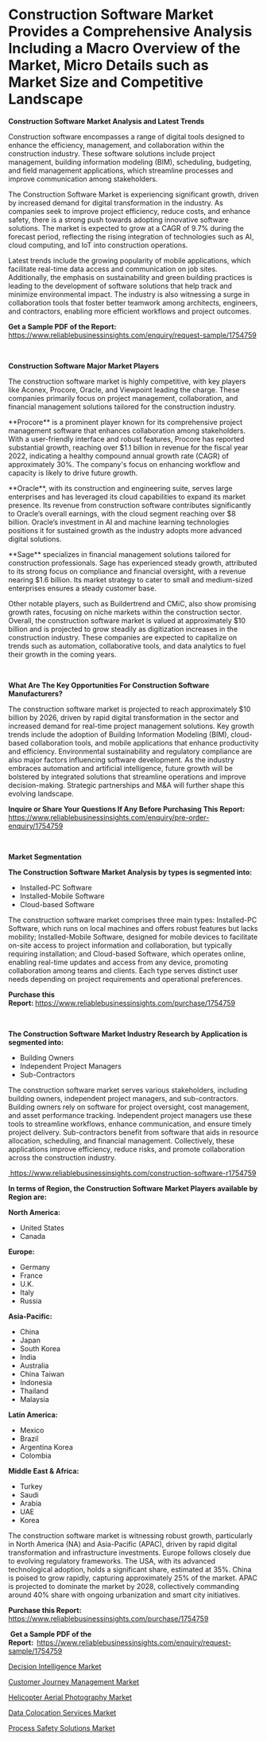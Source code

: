 <p><h1>Construction Software Market Provides a Comprehensive Analysis Including a Macro Overview of the Market, Micro Details such as Market Size and Competitive Landscape</h1></p><p><strong>Construction Software Market Analysis and Latest Trends</strong></p>
<p><p>Construction software encompasses a range of digital tools designed to enhance the efficiency, management, and collaboration within the construction industry. These software solutions include project management, building information modeling (BIM), scheduling, budgeting, and field management applications, which streamline processes and improve communication among stakeholders.</p><p>The Construction Software Market is experiencing significant growth, driven by increased demand for digital transformation in the industry. As companies seek to improve project efficiency, reduce costs, and enhance safety, there is a strong push towards adopting innovative software solutions. The market is expected to grow at a CAGR of 9.7% during the forecast period, reflecting the rising integration of technologies such as AI, cloud computing, and IoT into construction operations.</p><p>Latest trends include the growing popularity of mobile applications, which facilitate real-time data access and communication on job sites. Additionally, the emphasis on sustainability and green building practices is leading to the development of software solutions that help track and minimize environmental impact. The industry is also witnessing a surge in collaboration tools that foster better teamwork among architects, engineers, and contractors, enabling more efficient workflows and project outcomes.</p></p>
<p><strong>Get a Sample PDF of the Report:&nbsp;</strong> <a href="https://www.reliablebusinessinsights.com/enquiry/request-sample/1754759?utm_campaign=97&utm_medium=2&utm_source=Github&utm_content=ia&utm_term=10032025&utm_id=construction-software">https://www.reliablebusinessinsights.com/enquiry/request-sample/1754759</a></p>
<p>&nbsp;</p>
<p><strong>Construction Software Major Market Players</strong></p>
<p><p>The construction software market is highly competitive, with key players like Aconex, Procore, Oracle, and Viewpoint leading the charge. These companies primarily focus on project management, collaboration, and financial management solutions tailored for the construction industry.</p><p>**Procore** is a prominent player known for its comprehensive project management software that enhances collaboration among stakeholders. With a user-friendly interface and robust features, Procore has reported substantial growth, reaching over $1.1 billion in revenue for the fiscal year 2022, indicating a healthy compound annual growth rate (CAGR) of approximately 30%. The company's focus on enhancing workflow and capacity is likely to drive future growth.</p><p>**Oracle**, with its construction and engineering suite, serves large enterprises and has leveraged its cloud capabilities to expand its market presence. Its revenue from construction software contributes significantly to Oracle’s overall earnings, with the cloud segment reaching over $8 billion. Oracle’s investment in AI and machine learning technologies positions it for sustained growth as the industry adopts more advanced digital solutions.</p><p>**Sage** specializes in financial management solutions tailored for construction professionals. Sage has experienced steady growth, attributed to its strong focus on compliance and financial oversight, with a revenue nearing $1.6 billion. Its market strategy to cater to small and medium-sized enterprises ensures a steady customer base.</p><p>Other notable players, such as Buildertrend and CMiC, also show promising growth rates, focusing on niche markets within the construction sector. Overall, the construction software market is valued at approximately $10 billion and is projected to grow steadily as digitization increases in the construction industry. These companies are expected to capitalize on trends such as automation, collaborative tools, and data analytics to fuel their growth in the coming years.</p></p>
<p>&nbsp;</p>
<p><strong>What Are The Key Opportunities For Construction Software Manufacturers?</strong></p>
<p><p>The construction software market is projected to reach approximately $10 billion by 2026, driven by rapid digital transformation in the sector and increased demand for real-time project management solutions. Key growth trends include the adoption of Building Information Modeling (BIM), cloud-based collaboration tools, and mobile applications that enhance productivity and efficiency. Environmental sustainability and regulatory compliance are also major factors influencing software development. As the industry embraces automation and artificial intelligence, future growth will be bolstered by integrated solutions that streamline operations and improve decision-making. Strategic partnerships and M&A will further shape this evolving landscape.</p></p>
<p><strong>Inquire or Share Your Questions If Any Before Purchasing This Report:</strong> <a href="https://www.reliablebusinessinsights.com/enquiry/pre-order-enquiry/1754759?utm_campaign=97&utm_medium=2&utm_source=Github&utm_content=ia&utm_term=10032025&utm_id=construction-software">https://www.reliablebusinessinsights.com/enquiry/pre-order-enquiry/1754759</a></p>
<p>&nbsp;</p>
<p><strong>Market Segmentation</strong></p>
<p><strong>The Construction Software Market Analysis by types is segmented into:</strong></p>
<p><ul><li>Installed-PC Software</li><li>Installed-Mobile Software</li><li>Cloud-based Software</li></ul></p>
<p><p>The construction software market comprises three main types: Installed-PC Software, which runs on local machines and offers robust features but lacks mobility; Installed-Mobile Software, designed for mobile devices to facilitate on-site access to project information and collaboration, but typically requiring installation; and Cloud-based Software, which operates online, enabling real-time updates and access from any device, promoting collaboration among teams and clients. Each type serves distinct user needs depending on project requirements and operational preferences.</p></p>
<p><strong>Purchase this Report:&nbsp;</strong><a href="https://www.reliablebusinessinsights.com/purchase/1754759?utm_campaign=97&utm_medium=2&utm_source=Github&utm_content=ia&utm_term=10032025&utm_id=construction-software">https://www.reliablebusinessinsights.com/purchase/1754759</a></p>
<p>&nbsp;</p>
<p><strong>The Construction Software Market Industry Research by Application is segmented into:</strong></p>
<p><ul><li>Building Owners</li><li>Independent Project Managers</li><li>Sub-Contractors</li></ul></p>
<p><p>The construction software market serves various stakeholders, including building owners, independent project managers, and sub-contractors. Building owners rely on software for project oversight, cost management, and asset performance tracking. Independent project managers use these tools to streamline workflows, enhance communication, and ensure timely project delivery. Sub-contractors benefit from software that aids in resource allocation, scheduling, and financial management. Collectively, these applications improve efficiency, reduce risks, and promote collaboration across the construction industry.</p></p>
<p><a href="https://www.reliablebusinessinsights.com/construction-software-r1754759?utm_campaign=97&utm_medium=2&utm_source=Github&utm_content=ia&utm_term=10032025&utm_id=construction-software">&nbsp;https://www.reliablebusinessinsights.com/construction-software-r1754759</a></p>
<p><strong>In terms of Region, the Construction Software Market Players available by Region are:</strong></p>
<p>
    <p> <strong> North America: </strong>
        <ul>
            <li>United States</li>
            <li>Canada</li>
        </ul>
        </p> 
    <p> <strong> Europe: </strong>
        <ul>
            <li>Germany</li>
            <li>France</li>
            <li>U.K.</li>
            <li>Italy</li>
            <li>Russia</li>
        </ul>
        </p> 
    <p> <strong> Asia-Pacific: </strong>
        <ul>
            <li>China</li>
            <li>Japan</li>
            <li>South Korea</li>
            <li>India</li>
            <li>Australia</li>
            <li>China Taiwan</li>
            <li>Indonesia</li>
            <li>Thailand</li>
            <li>Malaysia</li>
        </ul>
        </p> 
    <p> <strong> Latin America: </strong>
        <ul>
            <li>Mexico</li>
            <li>Brazil</li>
            <li>Argentina Korea</li>
            <li>Colombia</li>
        </ul>
        </p> 
    <p> <strong> Middle East & Africa: </strong>
        <ul>
            <li>Turkey</li>
            <li>Saudi</li>
            <li>Arabia</li>
            <li>UAE</li>
            <li>Korea</li>
        </ul>
    </p>
    </p>
<p><p>The construction software market is witnessing robust growth, particularly in North America (NA) and Asia-Pacific (APAC), driven by rapid digital transformation and infrastructure investments. Europe follows closely due to evolving regulatory frameworks. The USA, with its advanced technological adoption, holds a significant share, estimated at 35%. China is poised to grow rapidly, capturing approximately 25% of the market. APAC is projected to dominate the market by 2028, collectively commanding around 40% share with ongoing urbanization and smart city initiatives.</p></p>
<p><strong>Purchase this Report: </strong><a href="https://www.reliablebusinessinsights.com/purchase/1754759?utm_campaign=97&utm_medium=2&utm_source=Github&utm_content=ia&utm_term=10032025&utm_id=construction-software">https://www.reliablebusinessinsights.com/purchase/1754759</a></p>
<p>&nbsp;<strong>Get a Sample PDF of the Report:&nbsp;&nbsp;</strong><a href="https://www.reliablebusinessinsights.com/enquiry/request-sample/1754759?utm_campaign=97&utm_medium=2&utm_source=Github&utm_content=ia&utm_term=10032025&utm_id=construction-software">https://www.reliablebusinessinsights.com/enquiry/request-sample/1754759</a></p>
<p><strong></strong></p>
<p><p><a href="https://github.com/taffouasaoka/Market-Research-Report-List-1/blob/main/decision-intelligence-market.md?utm_campaign=97&utm_medium=2&utm_source=Github&utm_content=ia&utm_term=10032025&utm_id=construction-software">Decision Intelligence Market</a></p><p><a href="https://github.com/botocniveda/Market-Research-Report-List-1/blob/main/customer-journey-management-market.md?utm_campaign=97&utm_medium=2&utm_source=Github&utm_content=ia&utm_term=10032025&utm_id=construction-software">Customer Journey Management Market</a></p><p><a href="https://github.com/obajimlaweh59/Market-Research-Report-List-1/blob/main/helicopter-aerial-photography-market.md?utm_campaign=97&utm_medium=2&utm_source=Github&utm_content=ia&utm_term=10032025&utm_id=construction-software">Helicopter Aerial Photography Market</a></p><p><a href="https://github.com/kuciakkukalo/Market-Research-Report-List-1/blob/main/data-colocation-services-market.md?utm_campaign=97&utm_medium=2&utm_source=Github&utm_content=ia&utm_term=10032025&utm_id=construction-software">Data Colocation Services Market</a></p><p><a href="https://github.com/cordaysamaya/Market-Research-Report-List-1/blob/main/process-safety-solutions-market.md?utm_campaign=97&utm_medium=2&utm_source=Github&utm_content=ia&utm_term=10032025&utm_id=construction-software">Process Safety Solutions Market</a></p></p>
